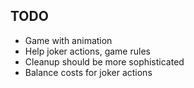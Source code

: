 ## TODO

* Game with animation
* Help joker actions, game rules
* Cleanup should be more sophisticated
* Balance costs for joker actions
